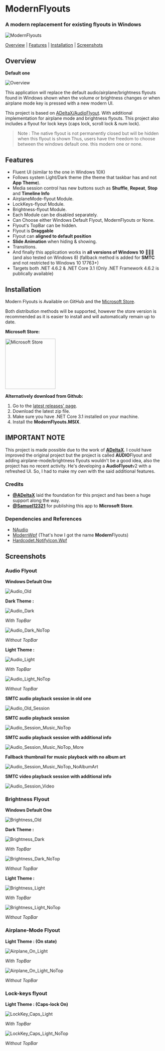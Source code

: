 # ModernFlyouts
### A modern replacement for existing flyouts in Windows

![ModernFlyouts](ModernFlyouts/Assets/Images/ModernFlyouts_128.png)

[Overview](#overview) | [Features](#features) | [Installation](#installation) | [Screenshots](#screenshots)

## Overview

**Default one**

![Overview](docs/images/Overview.png)

This application will replace the default audio/airplane/brightness flyouts found in Windows shown when the volume or brightness changes or when airplane mode key is pressed with a new modern UI.

This project is based on [ADeltaX/AudioFlyout](https://github.com/ADeltaX/AudioFlyout). With additional implementation for airplane mode and brightness flyouts. This project also includes a flyout for lock keys (caps lock, scroll lock & num lock).

> Note : The native flyout is not permanently closed but will be hidden when this flyout is shown
> Thus, users have the freedom to choose between the windows default one. this modern one or none.

## Features
- Fluent UI (similar to the one in Windows 10X)
- Follows system Light/Dark theme (the theme that taskbar has and not **App Theme**).
- Media session control has new buttons such as **Shuffle**, **Repeat**, **Stop** and **Timeline Info**
- AirplaneMode-flyout Module.
- LockKeys-flyout Module.
- Brightness-flyout Module.
- Each Module can be disabled separately.
- Can Choose either Windows Default Flyout, ModernFlyouts or None.
- Flyout's TopBar can be hidden.
- Flyout is **Draggable**
- Flyout can **aligned to default position**
- **Slide Animation** when hiding & showing.
- Transitions.
- And finally this application works in **all versions of Windows 10** 🎉🎉🎉 (and also tested on Windows 8) (fallback method is added for **SMTC** and not restricted to Windows 10 17763+)
- Targets both .NET 4.6.2 & .NET Core 3.1 (Only .NET Framework 4.6.2 is publically available)

## Installation
Modern Flyouts is Available on GitHub and the [Microsoft Store](https://www.microsoft.com/store/apps/9MT60QV066RP).

Both distribution methods will be supported, however the store version is recommended as it is easier to install and will automatically remain up to date.

**Microsoft Store:**

<a href='https://www.microsoft.com/store/apps/9MT60QV066RP?ocid=badge'><img src='https://assets.windowsphone.com/85864462-9c82-451e-9355-a3d5f874397a/English_get-it-from-MS_InvariantCulture_Default.png' alt='Microsoft Store' width='160'/></a>


**Alternatively download from Github:**

1. Go to the [latest releases' page](https://github.com/ShankarBUS/ModernFlyouts/releases/latest).
2. Download the latest zip file.
3. Make sure you have .NET Core 3.1 installed on your machine.
4. Install the **ModernFlyouts.MSIX**.



## IMPORTANT NOTE
This project is made possible due to the work of **[ADeltaX](https://github.com/ADeltaX/)**.
I could have improved the original project but the project is called **AUDIO**Flyout and adding airplane-mode/brightness flyouts wouldn't be a good idea, also the project has no recent activity. He's developing a **AudioFlyout**v2 with a refreshed UI. So, I had to make my own with the said additional features.

### Credits
- **[@ADeltaX](https://github.com/ADeltaX/)** laid the foundation for this project and has been a huge support along the way.
- **[@Samuel12321](https://github.com/Samuel12321/)** for publishing this app to **Microsoft Store**.

### Dependencies and References 
- [NAudio](https://github.com/naudio/NAudio)
- [ModernWpf](https://github.com/Kinnara/ModernWpf) (That's how I got the name **Modern**Flyouts)
- [Hardcodet.NotifyIcon.Wpf](https://github.com/hardcodet/wpf-notifyicon)

## Screenshots

### Audio Flyout

**Windows Default One**

![Audio_Old](docs/images/Audio_Old.png)

**Dark Theme :** 

![Audio_Dark](docs/images/Audio_Dark.png)

_With TopBar_

![Audio_Dark_NoTop](docs/images/Audio_Dark_NoTop.png)

_Without TopBar_

**Light Theme :** 

![Audio_Light](docs/images/Audio_Light.png)

_With TopBar_

![Audio_Light_NoTop](docs/images/Audio_Light_NoTop.png)

_Without TopBar_

**SMTC audio playback session in old one**

![Audio_Old_Session](docs/images/Audio_Old_Session.png)

**SMTC audio playback session**

![Audio_Session_Music_NoTop](docs/images/Audio_Session_Music_NoTop.png)

**SMTC audio playback session with additional info**

![Audio_Session_Music_NoTop_More](docs/images/Audio_Session_Music_NoTop_More.png)

**Fallback thumbnail for music playback with no album art**

![Audio_Session_Music_NoTop_NoAlbumArt](docs/images/Audio_Session_Music_NoTop_NoAlbumArt.png)

**SMTC video playback session with additional info**

![Audio_Session_Video](docs/images/Audio_Session_Video.png)

### Brightness Flyout

**Windows Default One**

![Brightness_Old](docs/images/Brightness_Old.png)

**Dark Theme :** 

![Brightness_Dark](docs/images/Brightness_Dark.png)

_With TopBar_

![Brightness_Dark_NoTop](docs/images/Brightness_Dark_NoTop.png)

_Without TopBar_

**Light Theme :** 

![Brightness_Light](docs/images/Brightness_Light.png)

_With TopBar_

![Brightness_Light_NoTop](docs/images/Brightness_Light_NoTop.png)

_Without TopBar_

### Airplane-Mode Flyout

**Light Theme : (On state)**

![Airplane_On_Light](docs/images/Airplane_On_Light.png)

_With TopBar_

![Airplane_On_Light_NoTop](docs/images/Airplane_On_Light_NoTop.png)

_Without TopBar_

### Lock-keys flyout

**Light Theme : (Caps-lock On)**

![LockKey_Caps_Light](docs/images/LockKey_Caps_Light.png)

_With TopBar_

![LockKey_Caps_Light_NoTop](docs/images/LockKey_Caps_Light_NoTop.png)

_Without TopBar_
